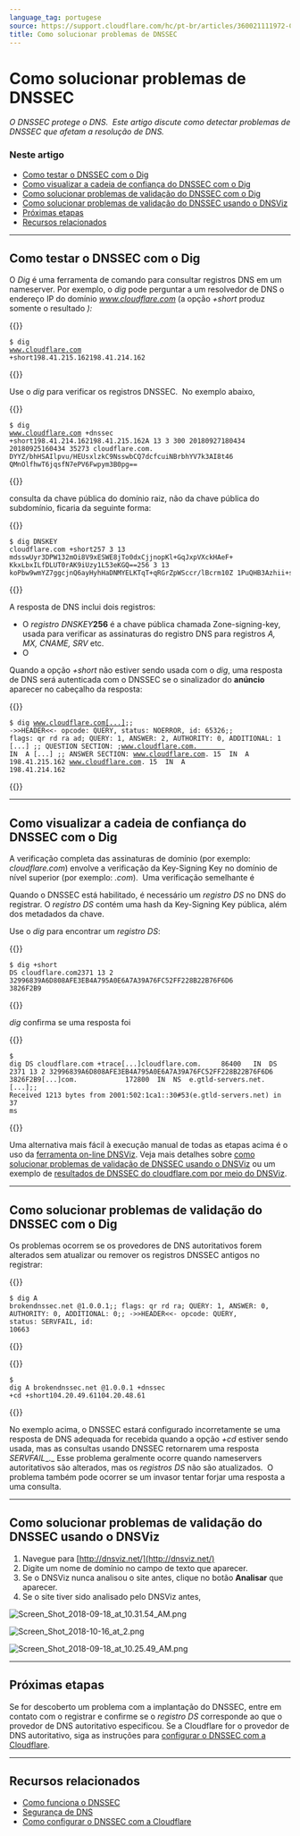 ```yaml
---
language_tag: portugese
source: https://support.cloudflare.com/hc/pt-br/articles/360021111972-Como-solucionar-problemas-de-DNSSEC
title: Como solucionar problemas de DNSSEC
---
```


# Como solucionar problemas de DNSSEC

_O DNSSEC protege o DNS.  Este artigo discute como detectar problemas de DNSSEC que afetam a resolução de DNS._ 

### Neste artigo

-   [Como testar o DNSSEC com o Dig](https://support.cloudflare.com/hc/pt-br/articles/360021111972-Como-solucionar-problemas-de-DNSSEC#TroubleshootingDNSSEC-DNSSECinPracticewithDig)
-   [Como visualizar a cadeia de confiança do DNSSEC com o Dig](https://support.cloudflare.com/hc/pt-br/articles/360021111972-Como-solucionar-problemas-de-DNSSEC#TroubleshootingDNSSEC-ViewingtheDNSSECChainofTrustwithDig)
-   [Como solucionar problemas de validação do DNSSEC com o Dig](https://support.cloudflare.com/hc/pt-br/articles/360021111972-Como-solucionar-problemas-de-DNSSEC#TroubleshootingDNSSEC-TroubleshootingDNSSECValidationwithDig)
-   [Como solucionar problemas de validação do DNSSEC usando o DNSViz](https://support.cloudflare.com/hc/pt-br/articles/360021111972-Como-solucionar-problemas-de-DNSSEC#TroubleshootingDNSSEC-TroubleshootingDNSSECValidationusingDNSViz)
-   [Próximas etapas](https://support.cloudflare.com/hc/pt-br/articles/360021111972-Como-solucionar-problemas-de-DNSSEC#TroubleshootingDNSSEC-What'sNext?)
-   [Recursos relacionados](https://support.cloudflare.com/hc/pt-br/articles/360021111972-Como-solucionar-problemas-de-DNSSEC#h_388049682151546042422637)

___

## Como testar o DNSSEC com o Dig

O _Dig_ é uma ferramenta de comando para consultar registros DNS em um nameserver. Por exemplo, o _dig_ pode perguntar a um resolvedor de DNS o endereço IP do domínio _www.cloudflare.com_ (a opção _+short_ produz somente o resultado _):_


{{<raw>}}<pre class="CodeBlock CodeBlock-with-rows CodeBlock-scrolls-horizontally CodeBlock-is-light-in-light-theme CodeBlock--language-txt" language="txt"><code><span class="CodeBlock--rows"><span class="CodeBlock--rows-content"><span class="CodeBlock--row"><span class="CodeBlock--row-indicator"></span><div class="CodeBlock--row-content"><span class="CodeBlock--token-plain">$ dig www.cloudflare.com +short198.41.215.162198.41.214.162</span></div></span></span></span></code></pre>{{</raw>}}

Use o _dig_ para verificar os registros DNSSEC.  No exemplo abaixo,


{{<raw>}}<pre class="CodeBlock CodeBlock-with-rows CodeBlock-scrolls-horizontally CodeBlock-is-light-in-light-theme CodeBlock--language-txt" language="txt"><code><span class="CodeBlock--rows"><span class="CodeBlock--rows-content"><span class="CodeBlock--row"><span class="CodeBlock--row-indicator"></span><div class="CodeBlock--row-content"><span class="CodeBlock--token-plain">$ dig www.cloudflare.com +dnssec +short198.41.214.162198.41.215.162A 13 3 300 20180927180434 20180925160434 35273 cloudflare.com. DYYZ/bhHSAIlpvu/HEUsxlzkC9NsswbCQ7dcfcuiNBrbhYV7k3AI8t46 QMnOlfhwT6jqsfN7ePV6Fwpym3B0pg==</span></div></span></span></span></code></pre>{{</raw>}}

consulta da chave pública do domínio raiz, não da chave pública do subdomínio, ficaria da seguinte forma: 


{{<raw>}}<pre class="CodeBlock CodeBlock-with-rows CodeBlock-scrolls-horizontally CodeBlock-is-light-in-light-theme CodeBlock--language-txt" language="txt"><code><span class="CodeBlock--rows"><span class="CodeBlock--rows-content"><span class="CodeBlock--row"><span class="CodeBlock--row-indicator"></span><div class="CodeBlock--row-content"><span class="CodeBlock--token-plain">$ dig DNSKEY cloudflare.com +short257 3 13 mdsswUyr3DPW132mOi8V9xESWE8jTo0dxCjjnopKl+GqJxpVXckHAeF+ KkxLbxILfDLUT0rAK9iUzy1L53eKGQ==256 3 13 koPbw9wmYZ7ggcjnQ6ayHyhHaDNMYELKTqT+qRGrZpWSccr/lBcrm10Z 1PuQHB3Azhii+sb0PYFkH1ruxLhe5g==</span></div></span></span></span></code></pre>{{</raw>}}

A resposta de DNS inclui dois registros:

-   O _registro DNSKEY_**256** é a chave pública chamada Zone-signing-key, usada para verificar as assinaturas do registro DNS para registros _A, MX, CNAME, SRV_ etc.
-   O

Quando a opção _+short_ não estiver sendo usada com o _dig_, uma resposta de DNS será autenticada com o DNSSEC se o sinalizador do **anúncio** aparecer no cabeçalho da resposta:


{{<raw>}}<pre class="CodeBlock CodeBlock-with-rows CodeBlock-scrolls-horizontally CodeBlock-is-light-in-light-theme CodeBlock--language-txt" language="txt"><code><span class="CodeBlock--rows"><span class="CodeBlock--rows-content"><span class="CodeBlock--row"><span class="CodeBlock--row-indicator"></span><div class="CodeBlock--row-content"><span class="CodeBlock--token-plain">$ dig www.cloudflare.com[...];; -&gt;&gt;HEADER&lt;&lt;- opcode: QUERY, status: NOERROR, id: 65326;; flags: qr rd ra ad; QUERY: 1, ANSWER: 2, AUTHORITY: 0, ADDITIONAL: 1 [...] ;; QUESTION SECTION: ;www.cloudflare.com.        IN  A [...] ;; ANSWER SECTION: www.cloudflare.com. 15  IN  A   198.41.215.162 www.cloudflare.com. 15  IN  A   198.41.214.162</span></div></span></span></span></code></pre>{{</raw>}}

___

## Como visualizar a cadeia de confiança do DNSSEC com o Dig

A verificação completa das assinaturas de domínio (por exemplo: _cloudflare.com_) envolve a verificação da Key-Signing Key no domínio de nível superior (por exemplo: _.com_).  Uma verificação semelhante é

Quando o DNSSEC está habilitado, é necessário um _registro DS_ no DNS do registrar. O _registro DS_ contém uma hash da Key-Signing Key pública, além dos metadados da chave.

Use o _dig_ para encontrar um _registro DS_:


{{<raw>}}<pre class="CodeBlock CodeBlock-with-rows CodeBlock-scrolls-horizontally CodeBlock-is-light-in-light-theme CodeBlock--language-txt" language="txt"><code><span class="CodeBlock--rows"><span class="CodeBlock--rows-content"><span class="CodeBlock--row"><span class="CodeBlock--row-indicator"></span><div class="CodeBlock--row-content"><span class="CodeBlock--token-plain">$ dig +short DS cloudflare.com2371 13 2 32996839A6D808AFE3EB4A795A0E6A7A39A76FC52FF228B22B76F6D6 3826F2B9</span></div></span></span></span></code></pre>{{</raw>}}

_dig_ confirma se uma resposta foi


{{<raw>}}<pre class="CodeBlock CodeBlock-with-rows CodeBlock-scrolls-horizontally CodeBlock-is-light-in-light-theme CodeBlock--language-txt" language="txt"><code><span class="CodeBlock--rows"><span class="CodeBlock--rows-content"><span class="CodeBlock--row"><span class="CodeBlock--row-indicator"></span><div class="CodeBlock--row-content"><span class="CodeBlock--token-plain">$ dig DS cloudflare.com +trace[...]cloudflare.com.     86400   IN  DS  2371 13 2 32996839A6D808AFE3EB4A795A0E6A7A39A76FC52FF228B22B76F6D6 3826F2B9[...]com.            172800  IN  NS  e.gtld-servers.net.[...];; Received 1213 bytes from 2001:502:1ca1::30#53(e.gtld-servers.net) in 37 ms</span></div></span></span></span></code></pre>{{</raw>}}

Uma alternativa mais fácil à execução manual de todas as etapas acima é o uso da [ferramenta on-line DNSViz](http://dnsviz.net/). Veja mais detalhes sobre [como solucionar problemas de validação de DNSSEC usando o DNSViz](https://support.cloudflare.com/hc/pt-br/articles/360021111972-Como-solucionar-problemas-de-DNSSEC#TroubleshootingDNSSEC-TroubleshootingDNSSECValidationusingDNSViz) ou um exemplo de [resultados de DNSSEC do cloudflare.com por meio do DNSViz](http://dnsviz.net/d/cloudflare.com/dnssec/).

___

## Como solucionar problemas de validação do DNSSEC com o Dig

Os problemas ocorrem se os provedores de DNS autoritativos forem alterados sem atualizar ou remover os registros DNSSEC antigos no registrar:


{{<raw>}}<pre class="CodeBlock CodeBlock-with-rows CodeBlock-scrolls-horizontally CodeBlock-is-light-in-light-theme CodeBlock--language-txt" language="txt"><code><span class="CodeBlock--rows"><span class="CodeBlock--rows-content"><span class="CodeBlock--row"><span class="CodeBlock--row-indicator"></span><div class="CodeBlock--row-content"><span class="CodeBlock--token-plain">$ dig A brokendnssec.net @1.0.0.1;; flags: qr rd ra; QUERY: 1, ANSWER: 0, AUTHORITY: 0, ADDITIONAL: 0;; -&gt;&gt;HEADER&lt;&lt;- opcode: QUERY, status: SERVFAIL, id: 10663</span></div></span></span></span></code></pre>{{</raw>}}


{{<raw>}}<pre class="CodeBlock CodeBlock-with-rows CodeBlock-scrolls-horizontally CodeBlock-is-light-in-light-theme CodeBlock--language-txt" language="txt"><code><span class="CodeBlock--rows"><span class="CodeBlock--rows-content"><span class="CodeBlock--row"><span class="CodeBlock--row-indicator"></span><div class="CodeBlock--row-content"><span class="CodeBlock--token-plain">$ dig A brokendnssec.net @1.0.0.1 +dnssec +cd +short104.20.49.61104.20.48.61</span></div></span></span></span></code></pre>{{</raw>}}

No exemplo acima, o DNSSEC estará configurado incorretamente se uma resposta de DNS adequada for recebida quando a opção _+cd_ estiver sendo usada, mas as consultas usando DNSSEC retornarem uma resposta _SERVFAIL__._ Esse problema geralmente ocorre quando nameservers autoritativos são alterados, mas os _registros DS_ não são atualizados.  O problema também pode ocorrer se um invasor tentar forjar uma resposta a uma consulta. 

___

## Como solucionar problemas de validação do DNSSEC usando o DNSViz

1.  Navegue para [http://dnsviz.net/](http://dnsviz.net/)
2.  Digite um nome de domínio no campo de texto que aparecer.
3.  Se o DNSViz nunca analisou o site antes, clique no botão **Analisar** que aparecer.
4.  Se o site tiver sido analisado pelo DNSViz antes,

![Screen_Shot_2018-09-18_at_10.31.54_AM.png](/support/static/Screen_Shot_2018-09-18_at_10.31.54_AM.png)

![Screen_Shot_2018-10-16_at_2.png](/support/static/Screen_Shot_2018-10-16_at_2.png)

![Screen_Shot_2018-09-18_at_10.25.49_AM.png](/support/static/Screen_Shot_2018-09-18_at_10.25.49_AM.png)

___

## Próximas etapas 

Se for descoberto um problema com a implantação do DNSSEC, entre em contato com o registrar e confirme se o _registro DS_ corresponde ao que o provedor de DNS autoritativo especificou. Se a Cloudflare for o provedor de DNS autoritativo, siga as instruções para [configurar o DNSSEC com a Cloudflare](https://support.cloudflare.com/hc/articles/360006660072).

___

## Recursos relacionados

-   [Como funciona o DNSSEC](https://www.cloudflare.com/dns/dnssec/how-dnssec-works/) 
-   [Segurança de DNS](https://www.cloudflare.com/learning/dns/dns-security/)
-   [Como configurar o DNSSEC com a Cloudflare](https://support.cloudflare.com/hc/articles/360006660072)
